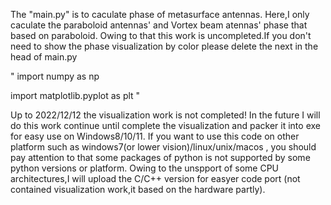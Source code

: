   The "main.py" is to caculate phase of metasurface antennas. Here,I only caculate the paraboloid antennas' and Vortex beam atennas' phase that based on paraboloid.
  Owing to that this work is uncompleted.If you don't need to show the phase visualization by color please delete the next in the head of main.py

"
import numpy as np

import matplotlib.pyplot as  plt
"

  Up to  2022/12/12 the visualization work is not completed!
  In the future I will do this work continue until complete the visualization and packer it into exe for easy use on Windows8/10/11.
  If you want to use this code on other platform such as windows7(or lower vision)/linux/unix/macos , you should pay attention to that some packages of python is not supported by some python versions or platform.
  Owing to the unspport of some CPU architectures,I will upload the C/C++ version for easyer code port (not contained visualization work,it based on the hardware partly).
